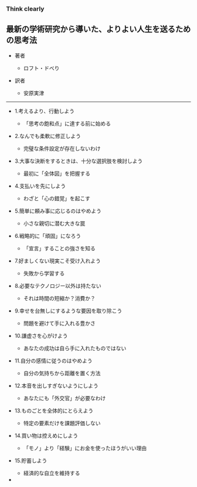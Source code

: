 ### Think clearly
## 最新の学術研究から導いた、よりよい人生を送るための思考法

- 著者
    - ロフト・ドべり

- 訳者
    - 安原実津
    
---

- 1.考えるより、行動しよう
    - 「思考の飽和点」に達する前に始める
    
- 2.なんでも柔軟に修正しよう
    - 完璧な条件設定が存在しないわけ
    
- 3.大事な決断をするときは、十分な選択肢を検討しよう
    - 最初に「全体図」を把握する
    
- 4.支払いを先にしよう
    - わざと「心の錯覚」を起こす
    
- 5.簡単に頼み事に応じるのはやめよう
    - 小さな親切に潜む大きな罠
 
- 6.戦略的に「頑固」になろう
   - 「宣言」することの強さを知る
    
- 7.好ましくない現実こそ受け入れよう
    - 失敗から学習する
    
- 8.必要なテクノロジー以外は持たない
   - それは時間の短縮か？消費か？
    
- 9.幸せを台無しにするような要因を取り除こう
   - 問題を避けて手に入れる豊かさ
 
- 10.謙虚さを心がけよう
   - あなたの成功は自ら手に入れたものではない
    
- 11.自分の感情に従うのはやめよう
   - 自分の気持ちから距離を置く方法
    
- 12.本音を出しすぎないようにしよう
   - あなたにも「外交官」が必要なわけ
    
- 13.ものごとを全体的にとらえよう
    - 特定の要素だけを課題評価しない
    
- 14.買い物は控えめにしよう
    - 「モノ」より「経験」にお金を使ったほうがいい理由

- 15.貯蓄しよう
    - 経済的な自立を維持する
    
- 